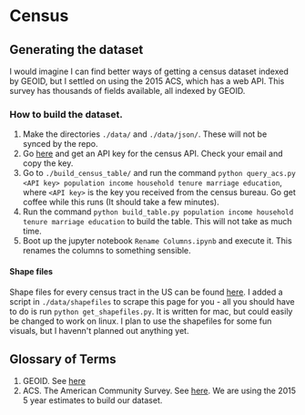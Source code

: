 # Census

## Generating the dataset
I would imagine I can find better ways of getting a census dataset indexed by GEOID, but I settled on using the 2015 ACS, which has a web API.  This survey has thousands of fields available, all indexed by GEOID.

### How to build the dataset.
1. Make the directories `./data/` and `./data/json/`.  These will not be synced by the repo.
2. Go [here](https://api.census.gov/data/key_signup.html) and get an API key for the census API.  Check your email and copy the key.
3. Go to `./build_census_table/` and run the command `python query_acs.py <API key> population income household tenure marriage education`, where `<API key>` is the key you received from the census bureau.  Go get coffee while this runs (It should take a few minutes).
4. Run the command `python build_table.py population income household tenure marriage education` to build the table.  This will not take as much time.
5. Boot up the jupyter notebook `Rename Columns.ipynb` and execute it.  This renames the columns to something sensible.

#### Shape files
Shape files for every census tract in the US can be found [here](https://www.census.gov/geo/maps-data/data/cbf/cbf_tracts.html).  I added a script in `./data/shapefiles` to scrape this page for you - all you should have to do is run `python get_shapefiles.py`.  It is written for mac, but could easily be changed to work on linux.  I plan to use the shapefiles for some fun visuals, but I havenn't planned out anything yet.

## Glossary of Terms
1. GEOID.  See [here](https://www.census.gov/geo/reference/geoidentifiers.html)
2. ACS.  The American Community Survey.  See [here](https://en.wikipedia.org/wiki/American_Community_Survey).  We are using the 2015 5 year estimates to build our dataset.
